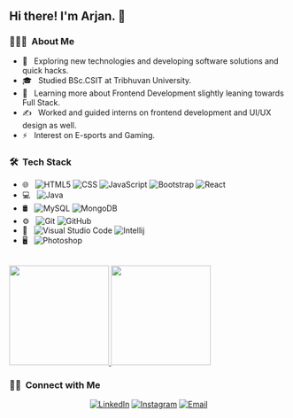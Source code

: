 <!--
**arjanDangol/arjanDangol** is a ✨ _special_ ✨ repository because its `README.md` (this file) appears on your GitHub profile.

Here are some ideas to get you started:

- 🔭 I’m currently working on ...
- 🌱 I’m currently learning ...
- 👯 I’m looking to collaborate on ...
- 🤔 I’m looking for help with ...
- 💬 Ask me about ...
- 📫 How to reach me: ...
- 😄 Pronouns: ...
- ⚡ Fun fact: ...
-->
<h2> Hi there! I'm Arjan. 👋</h2>

<h3> 👨🏻‍💻 &nbsp;About Me </h3>

- 🤔 &nbsp; Exploring new technologies and developing software solutions and quick hacks.
- 🎓 &nbsp; Studied BSc.CSIT at Tribhuvan University.
- 🌱 &nbsp; Learning more about Frontend Development slightly leaning towards Full Stack.
- ✍️ &nbsp; Worked and guided interns on frontend development and UI/UX design as well.
- ⚡ &nbsp; Interest on E-sports and Gaming.

<h3> 🛠 &nbsp;Tech Stack</h3>

- 🌐 &nbsp;
  ![HTML5](https://img.shields.io/badge/-HTML5-333333?style=flat&logo=HTML5)
  ![CSS](https://img.shields.io/badge/-CSS-333333?style=flat&logo=CSS3&logoColor=1572B6)
  ![JavaScript](https://img.shields.io/badge/-JavaScript-333333?style=flat&logo=javascript)
  ![Bootstrap](https://img.shields.io/badge/-Bootstrap-333333?style=flat&logo=bootstrap&logoColor=563D7C)
  ![React](https://img.shields.io/badge/-React-333333?style=flat&logo=react)
- 💻 &nbsp;
  ![Java](https://img.shields.io/badge/-Java-333333?style=flat&logo=Java&logoColor=007396)
- 🛢 &nbsp;
  ![MySQL](https://img.shields.io/badge/-MySQL-333333?style=flat&logo=mysql)
  ![MongoDB](https://img.shields.io/badge/-MongoDB-333333?style=flat&logo=mongodb)
- ⚙️ &nbsp;
  ![Git](https://img.shields.io/badge/-Git-333333?style=flat&logo=git)
  ![GitHub](https://img.shields.io/badge/-GitHub-333333?style=flat&logo=github)
  <!--![Markdown](https://img.shields.io/badge/-Markdown-333333?style=flat&logo=markdown) -->
- 🔧 &nbsp;
  ![Visual Studio Code](https://img.shields.io/badge/-Visual%20Studio%20Code-333333?style=flat&logo=visual-studio-code&logoColor=007ACC)
  ![Intellij](	https://img.shields.io/badge/IntelliJIDEA-000000.svg?style=for-the-badge&logo=intellij-idea&logoColor=white)
- 🖥 &nbsp;
  ![Photoshop](https://img.shields.io/badge/-Photoshop-333333?style=flat&logo=adobe-photoshop)

<br/>

<a href="https://github.com/arjanDangol">
  <img height="180em" src="https://github-readme-stats.vercel.app/api?username=arjanDangol&theme=buefy&show_icons=true" />
  <img height="180em" src="https://github-readme-stats.vercel.app/api/top-langs/?username=arjanDangol&theme=buefy&layout=compact" />
</a>

<br/>

<h3> 🤝🏻 &nbsp;Connect with Me </h3>

<p align="center">
<!--<a href="https://www.arjandangol.com/"><img alt="Website" src="https://img.shields.io/badge/Website-www.arjandangol.com-blue?style=flat-square&logo=google-chrome"></a>-->
<a href="https://www.linkedin.com/in/arjan-dangol-952b2619b/"><img alt="LinkedIn" src="https://img.shields.io/badge/LinkedIn-Arjan%20Dangol-blue?style=flat-square&logo=linkedin"></a>
<a href="https://www.instagram.com/r_zone_19xx/"><img alt="Instagram" src="https://img.shields.io/badge/Instagram-r_zone_19xx-blue?style=flat-square&logo=instagram"></a>
<a href="mailto:arjan.dangol95@gmail.com"><img alt="Email" src="https://img.shields.io/badge/Email-arjan.dangol95@gmail.com-blue?style=flat-square&logo=gmail"></a>
</p>
